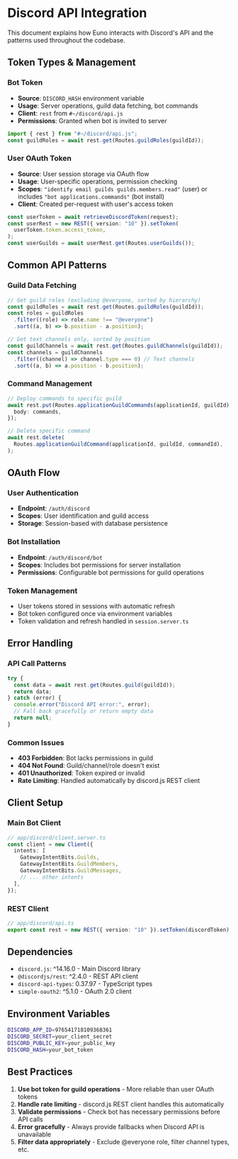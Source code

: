 # Discord API Integration

This document explains how Euno interacts with Discord's API and the patterns used throughout the codebase.

## Token Types & Management

### Bot Token

- **Source**: `DISCORD_HASH` environment variable
- **Usage**: Server operations, guild data fetching, bot commands
- **Client**: `rest` from `#~/discord/api.js`
- **Permissions**: Granted when bot is invited to server

```typescript
import { rest } from "#~/discord/api.js";
const guildRoles = await rest.get(Routes.guildRoles(guildId));
```

### User OAuth Token

- **Source**: User session storage via OAuth flow
- **Usage**: User-specific operations, permission checking
- **Scopes**: `"identify email guilds guilds.members.read"` (user) or includes `"bot applications.commands"` (bot install)
- **Client**: Created per-request with user's access token

```typescript
const userToken = await retrieveDiscordToken(request);
const userRest = new REST({ version: "10" }).setToken(
  userToken.token.access_token,
);
const userGuilds = await userRest.get(Routes.userGuilds());
```

## Common API Patterns

### Guild Data Fetching

```typescript
// Get guild roles (excluding @everyone, sorted by hierarchy)
const guildRoles = await rest.get(Routes.guildRoles(guildId));
const roles = guildRoles
  .filter((role) => role.name !== "@everyone")
  .sort((a, b) => b.position - a.position);

// Get text channels only, sorted by position
const guildChannels = await rest.get(Routes.guildChannels(guildId));
const channels = guildChannels
  .filter((channel) => channel.type === 0) // Text channels
  .sort((a, b) => a.position - b.position);
```

### Command Management

```typescript
// Deploy commands to specific guild
await rest.put(Routes.applicationGuildCommands(applicationId, guildId), {
  body: commands,
});

// Delete specific command
await rest.delete(
  Routes.applicationGuildCommand(applicationId, guildId, commandId),
);
```

## OAuth Flow

### User Authentication

- **Endpoint**: `/auth/discord`
- **Scopes**: User identification and guild access
- **Storage**: Session-based with database persistence

### Bot Installation

- **Endpoint**: `/auth/discord/bot`
- **Scopes**: Includes bot permissions for server installation
- **Permissions**: Configurable bot permissions for guild operations

### Token Management

- User tokens stored in sessions with automatic refresh
- Bot token configured once via environment variables
- Token validation and refresh handled in `session.server.ts`

## Error Handling

### API Call Patterns

```typescript
try {
  const data = await rest.get(Routes.guild(guildId));
  return data;
} catch (error) {
  console.error("Discord API error:", error);
  // Fall back gracefully or return empty data
  return null;
}
```

### Common Issues

- **403 Forbidden**: Bot lacks permissions in guild
- **404 Not Found**: Guild/channel/role doesn't exist
- **401 Unauthorized**: Token expired or invalid
- **Rate Limiting**: Handled automatically by discord.js REST client

## Client Setup

### Main Bot Client

```typescript
// app/discord/client.server.ts
const client = new Client({
  intents: [
    GatewayIntentBits.Guilds,
    GatewayIntentBits.GuildMembers,
    GatewayIntentBits.GuildMessages,
    // ... other intents
  ],
});
```

### REST Client

```typescript
// app/discord/api.ts
export const rest = new REST({ version: "10" }).setToken(discordToken);
```

## Dependencies

- `discord.js`: ^14.16.0 - Main Discord library
- `@discordjs/rest`: ^2.4.0 - REST API client
- `discord-api-types`: 0.37.97 - TypeScript types
- `simple-oauth2`: ^5.1.0 - OAuth 2.0 client

## Environment Variables

```bash
DISCORD_APP_ID=976541718109368361
DISCORD_SECRET=your_client_secret
DISCORD_PUBLIC_KEY=your_public_key
DISCORD_HASH=your_bot_token
```

## Best Practices

1. **Use bot token for guild operations** - More reliable than user OAuth tokens
2. **Handle rate limiting** - discord.js REST client handles this automatically
3. **Validate permissions** - Check bot has necessary permissions before API calls
4. **Error gracefully** - Always provide fallbacks when Discord API is unavailable
5. **Filter data appropriately** - Exclude @everyone role, filter channel types, etc.
